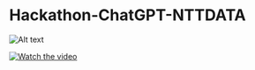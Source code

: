 # Hackathon-ChatGPT-NTTDATA


![Alt text](https://github.com/Hackathon-ChatGPT-NTTDATA/respuestas/blob/master/Hackathon-ChatGPT-NTTDATA-Arquitectura.drawio.png "Optional title")

[![Watch the video](https://avatars.githubusercontent.com/u/129013697?s=400&u=ef6d4d2c824cf0c5b5b85f6f44028c3ab9e9c057&v=4)](https://www.youtube.com/watch?v=JT64nV9UEZE&ab_channel=NTTDATALATAM)
